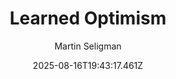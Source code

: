 ---
title: "Learned Optimism"
date: "2025-08-16T19:43:17.461Z"
author: "Martin Seligman"
read_year: "NO"
recommendation: '3'
url: /bookshelf/learned-optimism
---